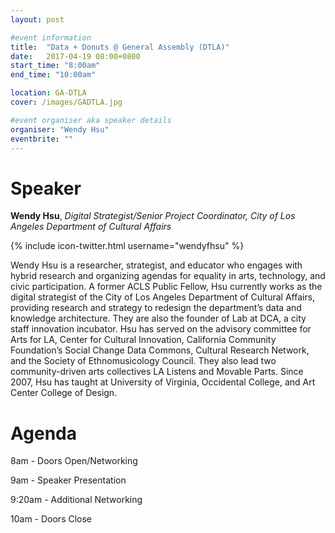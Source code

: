 ```yaml
---
layout: post

#event information
title:  "Data + Donuts @ General Assembly (DTLA)"
date:   2017-04-19 08:00+0800
start_time: "8:00am"
end_time: "10:00am"

location: GA-DTLA
cover: /images/GADTLA.jpg

#event organiser aka speaker details
organiser: "Wendy Hsu"
eventbrite: ""
---
```


# Speaker
__Wendy Hsu__, _Digital Strategist/Senior Project Coordinator, City of Los Angeles Department of Cultural Affairs_

{% include icon-twitter.html username="wendyfhsu" %}

Wendy Hsu is a researcher, strategist, and educator who engages with hybrid research and organizing agendas for equality in arts, technology, and civic participation. A former ACLS Public Fellow, Hsu currently works as the digital strategist of the City of Los Angeles Department of Cultural Affairs, providing research and strategy to redesign the department’s data and knowledge architecture. They are also the founder of Lab at DCA, a city staff innovation incubator. Hsu has served on the advisory committee for Arts for LA, Center for Cultural Innovation, California Community Foundation’s Social Change Data Commons, Cultural Research Network, and the Society of Ethnomusicology Council. They also lead two community-driven arts collectives LA Listens and Movable Parts. Since 2007, Hsu has taught at University of Virginia, Occidental College, and Art Center College of Design.

# Agenda

8am - Doors Open/Networking

9am - Speaker Presentation

9:20am - Additional Networking

10am - Doors Close
